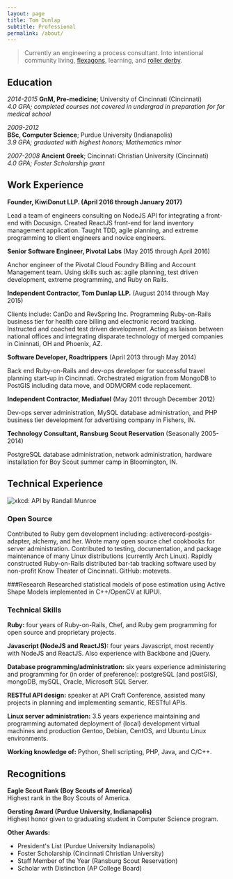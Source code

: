 ```yaml
---
layout: page
title: Tom Dunlap
subtitle: Professional
permalink: /about/
---
```


> Currently an engineering a process consultant. Into intentional community living, [flexagons], learning, and [roller derby][BAD].

Education
---------

*2014-2015* 
**GnM, Pre-medicine**; University of Cincinnati (Cincinnati)  
*4.0 GPA; completed courses not covered in undergrad in preparation for for medical school*

*2009-2012*  
**BSc, Computer Science**; Purdue University (Indianapolis)  
*3.9 GPA; graduated with highest honors; Mathematics minor*

*2007-2008*
**Ancient Greek**; Cincinnati Christian University (Cincinnati)  
*4.0 GPA; Foster Scholarship grant*

Work Experience
---------------

**Founder, KiwiDonut LLP. (April 2016 through January 2017)**

Lead a team of engineers consulting on NodeJS API for integrating a front-end with Docusign. Created
ReactJS front-end for land inventory management application. Taught TDD, agile
planning, and extreme programming to client engineers and novice engineers.

**Senior Software Engineer, Pivotal Labs** (May 2015 through April 2016)

Anchor engineer of the Pivotal Cloud Foundry Billing and Account Management
team.  Using skills such as: agile planning, test driven development, extreme
programming, and Ruby on Rails.

**Independent Contractor, Tom Dunlap LLP.** (August 2014 through May 2015)

Clients include: CanDo and RevSpring Inc. Programming Ruby-on-Rails business
tier for health care billing and electronic record tracking. Instructed and
coached test driven development.  Acting as liaison between national offices and
integrating disparate technology of merged companies in Cininnati, OH and
Phoenix, AZ.

**Software Developer, Roadtrippers** (April 2013 through May 2014)

Back end Ruby-on-Rails and dev-ops developer for successful travel planning
start-up in Cincinnati.  Orchestrated migration from MongoDB to PostGIS
including data move, and ODM/ORM code replacement.

**Independent Contractor, Mediafuel** (May 2011 through December 2012)

Dev-ops server administration, MySQL database administration, and PHP business
tier development for advertising company in Fishers, IN.

**Technology Consultant, Ransburg Scout Reservation** (Seasonally 2005-2014)

PostgreSQL database administration, network administration, hardware
installation for Boy Scout summer camp in Bloomington, IN.


Technical Experience
--------------------

![xkcd: API by Randall Munroe](http://imgs.xkcd.com/comics/api.png)

### Open Source
Contributed to Ruby gem development including: activerecord-postgis-adapter,
alchemy, and her.  Wrote many open source chef cookbooks for server
administration.  Contributed to testing, documentation, and package maintenance
of many Linux distributions (currently Arch Linux).  Rapidly constructed
Ruby-on-Rails distributed bar-tab tracking software used by non-profit Know
Theater of Cincinnati. GitHub: motevets.

###Research
Researched statistical models of pose estimation using Active Shape Models
implemented in C++/OpenCV at IUPUI.

### Technical Skills
**Ruby:** four years of Ruby-on-Rails, Chef, and Ruby gem programming for
open source and proprietary projects.

**Javascript (NodeJS and ReactJS):** four years Javascript, most recently with
NodeJS and ReactJS.  Also experience with Backbone and jQuery.

**Database programming/administration:** six years experience administering
and programming for (in order of preference): postgreSQL (and postGIS), mongoDB,
mySQL, Oracle, Microsoft SQL Server.

**RESTful API design:** speaker at API Craft Conference, assisted many
projects in planning and implementing semantic, RESTful APIs.

**Linux server administration:** 3.5 years experience maintaining and
programming automated deployment of (local) development virtual machines and
production Gentoo, Debian, CentOS, and Ubuntu Linux environments.

**Working knowledge of:** Python, Shell scripting, PHP, Java, and C/C++.

Recognitions
------------

**Eagle Scout Rank (Boy Scouts of America)**  
Highest rank in the Boy Scouts of America.

**Gersting Award (Purdue University, Indianapolis)**  
Highest honor given to graduating student in Computer Science program.

**Other Awards:**

-  President's List (Purdue University Indianapolis)
-  Foster Scholarship (Cincinnati Christian University)
-  Staff Member of the Year (Ransburg Scout Reservation)
-  Scholar with Distinction (AP College Board)

[mac house]: http://www.ic.org/directory/the-mac-house/
[flexagons]: http://en.wikipedia.org/wiki/Flexagon
[bad]: http://www.bayareaderby.com/
